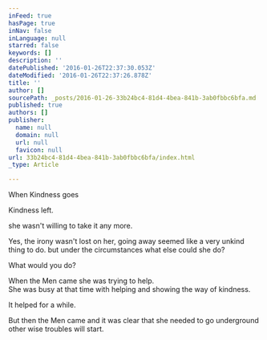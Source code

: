 ```yaml
---
inFeed: true
hasPage: true
inNav: false
inLanguage: null
starred: false
keywords: []
description: ''
datePublished: '2016-01-26T22:37:30.053Z'
dateModified: '2016-01-26T22:37:26.878Z'
title: ''
author: []
sourcePath: _posts/2016-01-26-33b24bc4-81d4-4bea-841b-3ab0fbbc6bfa.md
published: true
authors: []
publisher:
  name: null
  domain: null
  url: null
  favicon: null
url: 33b24bc4-81d4-4bea-841b-3ab0fbbc6bfa/index.html
_type: Article

---
```

When Kindness goes 

Kindness left.

she wasn't willing to take it any more.

Yes, the irony wasn't lost on her, going away seemed like a very unkind thing to do. but under the circumstances what else could she do?

What would you do?

When the Men came she was trying to help.   
She was busy at that time with helping and showing the way of kindness.

It helped for a while. 

But then the Men came and it was clear that she needed to go underground other wise troubles will start.